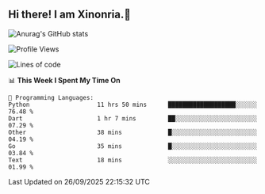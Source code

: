 ## Hi there! I am Xinonria.👋

![Anurag's GitHub stats](https://status-git-main-xinonrias-projects-f26540e3.vercel.app/api?username=xinonria&hide=stars,issues)

<!--START_SECTION:waka-->
![Profile Views](http://img.shields.io/badge/Profile%20Views-0-blue)

![Lines of code](https://img.shields.io/badge/From%20Hello%20World%20I%27ve%20Written-9.9%20million%20lines%20of%20code-blue)

📊 **This Week I Spent My Time On** 

```text
💬 Programming Languages: 
Python                   11 hrs 50 mins      ███████████████████░░░░░░   76.48 % 
Dart                     1 hr 7 mins         ██░░░░░░░░░░░░░░░░░░░░░░░   07.29 % 
Other                    38 mins             █░░░░░░░░░░░░░░░░░░░░░░░░   04.19 % 
Go                       35 mins             █░░░░░░░░░░░░░░░░░░░░░░░░   03.84 % 
Text                     18 mins             ░░░░░░░░░░░░░░░░░░░░░░░░░   01.99 % 
```


 Last Updated on 26/09/2025 22:15:32 UTC
<!--END_SECTION:waka-->

<!--
**xinonria/xinonria** is a ✨ _special_ ✨ repository because its `README.md` (this file) appears on your GitHub profile.

Here are some ideas to get you started:

- 🔭 I’m currently working on ...
- 🌱 I’m currently learning ...
- 👯 I’m looking to collaborate on ...
- 🤔 I’m looking for help with ...
- 💬 Ask me about ...
- 📫 How to reach me: ...
- 😄 Pronouns: ...
- ⚡ Fun fact: ...
-->

